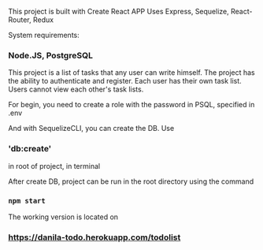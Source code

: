 This project is built with Create React APP
Uses Express, Sequelize, React-Router, Redux

System requirements: 
### Node.JS, PostgreSQL

This project is a list of tasks that any user can write himself.
The project has the ability to authenticate and register. Each user has their own task list. Users cannot view each other's task lists.

For begin, you need to create a role with the password in PSQL, specified in .env

And with SequelizeCLI, you can create the DB. Use
### 'db:create'
in root of project, in terminal

After create DB, project can be run in the root directory using the command

### `npm start`

The working version is located on 
### https://danila-todo.herokuapp.com/todolist